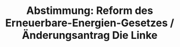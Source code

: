 ---
abstimmung:
  abstimmung: 1
  bundestagssitzung: 44
  legislaturperiode: 18
categories:
- Energie
- Wirtschaft
data:
- title: Abstimmungsergebnis 20140627_1-data.pdf
  url: /res/abstimmungsliste/20140627_1-data.pdf
- title: Abstimmungsergebnis 20140627_1_xls-data.csv
  url: /res/abstimmungsliste/analyses/20140627_1_xls-data.csv
documents:
- local: /res/abstimmungsdaten/018-044-01/1801304.pdf
  title: Drucksache 18/01304.pdf
  url: http://dip21.bundestag.de/dip21/btd/18/013/1801304.pdf
- local: /res/abstimmungsdaten/018-044-01/1801573.pdf
  title: Drucksache 18/01573.pdf
  url: http://dip21.bundestag.de/dip21/btd/18/015/1801573.pdf
- local: /res/abstimmungsdaten/018-044-01/1801891.pdf
  title: Drucksache 18/01891.pdf
  url: http://dip21.bundestag.de/dip21/btd/18/018/1801891.pdf
- local: /res/abstimmungsdaten/018-044-01/1801892.pdf
  title: Drucksache 18/01892.pdf
  url: http://dip21.bundestag.de/dip21/btd/18/018/1801892.pdf
ergebnis:
  cdu/csu:
    enthaltung: 0
    gesamt: 311
    ja: 0
    nein: 288
    nichtabgegeben: 23
    ungueltig: 0
  die.linke:
    enthaltung: 0
    gesamt: 64
    ja: 51
    nein: 0
    nichtabgegeben: 13
    ungueltig: 0
  file: 20140627_1_xls-data.csv
  gruenen:
    enthaltung: 0
    gesamt: 63
    ja: 60
    nein: 0
    nichtabgegeben: 3
    ungueltig: 0
  spd:
    enthaltung: 0
    gesamt: 193
    ja: 1
    nein: 183
    nichtabgegeben: 9
    ungueltig: 0
layout: abstimmung
links:
- title: https://www.bundestag.de/parlament/plenum/abstimmung/abstimmung?id=283
  url: https://www.bundestag.de/parlament/plenum/abstimmung/abstimmung?id=283
- title: http://www.abgeordnetenwatch.de/novelle_des_eeg-1105-629.html
  url: http://www.abgeordnetenwatch.de/novelle_des_eeg-1105-629.html
preview: "Deutscher Bundestag\n\n44. Sitzung des Deutschen Bundestages\nam Freitag,\
  \ 27.Juni 2014\nEndg\xFCltiges Ergebnis der Namentlichen Abstimmung Nr. 1\n\n\xC4\
  nderungsantrag der Abgeordneten Eva Bulling-Schr\xF6ter, Caren Lay, Dr. Dietmar\
  \ Bartsch,\nweiterer Abgeordneter und der Fraktion DIE LINKE.\nzu der zweiten Beratung\
  \ des Gesetzentwurfs der Bundesregierung\nEntwurf eines Gesetzes zur grundlegenden\
  \ Reform des Erneuerbare-Energien-Gesetzes und\nzur \xC4nderung weiterer Bestimmungen\
  \ des Energiewirtschaftsrechts\nDrucksachen 18/1304, 18/1573, 18/1891 und 18/1892\
  \ (neu)\n\nAbgegebene Stimmen insgesamt:\n\n583\n48\n\nNicht abgegebene Stimmen:\n\
  Ja-Stimmen:\n\n112\n\nNein-Stimmen:\n\n471\n\nEnthaltungen:\n\n0\n\nUng\xFCltige:\n\
  \n0\n\nBerlin, den 27.06.2014\n\nBeginn: 10:36\nEnde: 10:39\n"
tags:
- Erneuerbare-Energien
- Nachhaltigkeit
- Umwelt
title: "Abstimmung: Reform des Erneuerbare-Energien-Gesetzes / \xC4nderungsantrag\
  \ Die Linke"
---